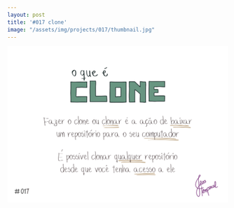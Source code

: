 ```yaml
---
layout: post
title: '#017 clone'
image: "/assets/img/projects/017/thumbnail.jpg"
---
```


<img alt="Fazer um clone ou clonar um projeto é a mesma coisa que baixar o projeto para o seu computador" src="/assets/img/projects/017/full.jpg">